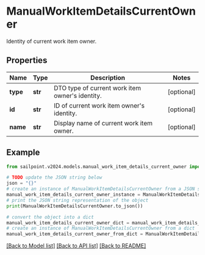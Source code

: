 # ManualWorkItemDetailsCurrentOwner

Identity of current work item owner.

## Properties

Name | Type | Description | Notes
------------ | ------------- | ------------- | -------------
**type** | **str** | DTO type of current work item owner&#39;s identity. | [optional] 
**id** | **str** | ID of current work item owner&#39;s identity. | [optional] 
**name** | **str** | Display name of current work item owner. | [optional] 

## Example

```python
from sailpoint.v2024.models.manual_work_item_details_current_owner import ManualWorkItemDetailsCurrentOwner

# TODO update the JSON string below
json = "{}"
# create an instance of ManualWorkItemDetailsCurrentOwner from a JSON string
manual_work_item_details_current_owner_instance = ManualWorkItemDetailsCurrentOwner.from_json(json)
# print the JSON string representation of the object
print(ManualWorkItemDetailsCurrentOwner.to_json())

# convert the object into a dict
manual_work_item_details_current_owner_dict = manual_work_item_details_current_owner_instance.to_dict()
# create an instance of ManualWorkItemDetailsCurrentOwner from a dict
manual_work_item_details_current_owner_from_dict = ManualWorkItemDetailsCurrentOwner.from_dict(manual_work_item_details_current_owner_dict)
```
[[Back to Model list]](../README.md#documentation-for-models) [[Back to API list]](../README.md#documentation-for-api-endpoints) [[Back to README]](../README.md)


